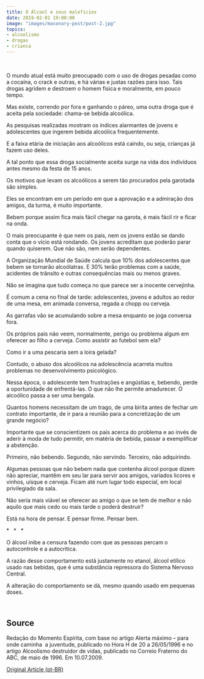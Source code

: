 ```yaml
---
title: O Álcool e seus malefícios
date: 2019-02-01 19:00:00
image: "images/masonary-post/post-2.jpg"
topics: 
- alcoolismo
- drogas
- crianca
---
```

 

O mundo atual está muito preocupado com o uso de drogas pesadas como a cocaína,
o crack e outras, e há várias e justas razões para isso. Tais drogas agridem e
destroem o homem física e moralmente, em pouco tempo.

Mas existe, correndo por fora e ganhando o páreo, uma outra droga que é aceita
pela sociedade: chama-se bebida alcoólica.

As pesquisas realizadas mostram os índices alarmantes de jovens e adolescentes
que ingerem bebida alcoólica frequentemente.

E a faixa etária de iniciação aos alcoólicos está caindo, ou seja, crianças já
fazem uso deles.

A tal ponto que essa droga socialmente aceita surge na vida dos indivíduos
antes mesmo da festa de 15 anos.

Os motivos que levam os alcoólicos a serem tão procurados pela garotada são
simples.

Eles se encontram em um período em que a aprovação e a admiração dos amigos, da
turma, é muito importante.

Bebem porque assim fica mais fácil chegar na garota, é mais fácil rir e ficar
na onda.

O mais preocupante é que nem os pais, nem os jovens estão se dando conta que o
vício está rondando. Os jovens acreditam que poderão parar quando quiserem. Que
não são, nem serão dependentes.

A Organização Mundial de Saúde calcula que 10% dos adolescentes que bebem se
tornarão alcoólatras. E 30% terão problemas com a saúde, acidentes de trânsito
e outras consequências mais ou menos graves.

Não se imagina que tudo começa no que parece ser a inocente cervejinha.

É comum a cena no final de tarde: adolescentes, jovens e adultos ao redor de
uma mesa, em animada conversa, regada a chopp ou cerveja.

As garrafas vão se acumulando sobre a mesa enquanto se joga conversa fora.

Os próprios pais não veem, normalmente, perigo ou problema algum em oferecer ao
filho a cerveja. Como assistir ao futebol sem ela?

Como ir a uma pescaria sem a loira gelada?

Contudo, o abuso dos alcoólicos na adolescência acarreta muitos problemas no
desenvolvimento psicológico.

Nessa época, o adolescente tem frustrações e angústias e, bebendo, perde a
oportunidade de enfrentá-las. O que não lhe permite amadurecer. O alcoólico
passa a ser uma bengala.

Quantos homens necessitam de um trago, de uma birita antes de fechar um
contrato importante, de ir para a reunião para a concretização de um grande
negócio?

Importante que se conscientizem os pais acerca do problema e ao invés de aderir
à moda de tudo permitir, em matéria de bebida, passar a exemplificar a
abstenção.

Primeiro, não bebendo. Segundo, não servindo. Terceiro, não adquirindo.

Algumas pessoas que não bebem nada que contenha álcool porque dizem não
apreciar, mantêm em seu lar para servir aos amigos, variados licores e vinhos,
uísque e cerveja. Ficam até num lugar todo especial, em local privilegiado da
sala.

Não seria mais viável se oferecer ao amigo o que se tem de melhor e não aquilo
que mais cedo ou mais tarde o poderá destruir?

Está na hora de pensar. E pensar firme. Pensar bem.

*   *   *

O álcool inibe a censura fazendo com que as pessoas percam o autocontrole e a
autocrítica.

A razão desse comportamento está justamente no etanol, álcool etílico usado nas
bebidas, que é uma substância repressora do Sistema Nervoso Central.

A alteração do comportamento se dá, mesmo quando usado em pequenas doses.

 

## Source
Redação do Momento Espírita, com base no artigo Alerta máximo
– para onde caminha  a juventude, publicado no Hora H de 20 a 26/05/1996
e no artigo Alcoolismo destruidor de vidas, publicado no Correio Fraterno do
ABC, de maio de 1996.
Em 10.07.2009.



[Original Article (pt-BR)](http://momento.com.br/pt/ler_texto.php?id=2278)
